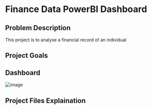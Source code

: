 # Finance Data PowerBI Dashboard

## Problem Description
This project is to analyse a financial record of an individual

## Project Goals

## Dashboard
![image](https://github.com/user-attachments/assets/473268d5-f5ce-47e7-b0c5-ec1a7bfb2fc2)


## Project Files Explaination
